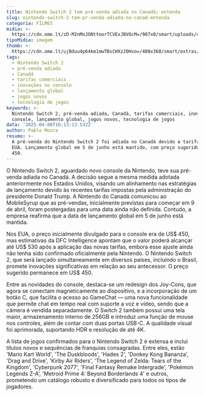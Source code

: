 ```yaml
---
title: Nintendo Switch 2 tem pré-venda adiada no Canadá; entenda
slug: nintendo-switch-2-tem-pr-venda-adiada-no-canad-entenda
categoria: FILMES
midia: >-
  https://cdn.ome.lt/zD-M2nMoJONtteorTCVExJBVOcM=/987x0/smart/uploads/conteudo/fotos/OMELETE_CAPA_-_2025-04-08T130124.550.png
tipoMidia: imagem
thumb: >-
  https://cdn.ome.lt/ujBduu4p64km1mwTBsCHXzJOHvo=/480x360/smart/extras/conteudos/omelete_THUMB_-_2025-04-08T130107.932.png
tags:
  - Nintendo Switch 2
  - pré-venda adiada
  - Canadá
  - tarifas comerciais
  - inovações no console
  - lançamento global
  - jogos novos
  - tecnologia de jogos
keywords: >-
  Nintendo Switch 2, pré-venda adiada, Canadá, tarifas comerciais, inovações no
  console, lançamento global, jogos novos, tecnologia de jogos
data: '2025-04-08T16:13:13.532Z'
author: Pablo Moura
resumo: >-
  A pré-venda do Nintendo Switch 2 foi adiada no Canadá devido a tarifas dos
  EUA. Lançamento global em 5 de junho está mantido, com preço sugerido de US$
  450.
---
```


O Nintendo Switch 2, aguardado novo console da Nintendo, teve sua pré-venda adiada no Canadá. A decisão segue a mesma medida adotada anteriormente nos Estados Unidos, visando um alinhamento nas estratégias de lançamento devido às recentes tarifas impostas pela administração do presidente Donald Trump. A Nintendo do Canadá comunicou ao MobileSyrup que as pré-vendas, inicialmente previstas para começar em 9 de abril, foram postergadas para uma data ainda não definida. Contudo, a empresa reafirma que a data de lançamento global em 5 de junho está mantida.

Nos EUA, o preço inicialmente divulgado para o console era de US$ 450, mas estimativas da DFC Intelligence apontam que o valor poderá alcançar até US$ 530 após a aplicação das novas tarifas, embora esse ajuste ainda não tenha sido confirmado oficialmente pela Nintendo. O Nintendo Switch 2, que será lançado simultaneamente em diversos países, incluindo o Brasil, promete inovações significativas em relação ao seu antecessor. O preço sugerido permanece em US$ 450.

Entre as novidades do console, destaca-se um redesign dos Joy-Cons, que agora se conectam magneticamente ao dispositivo, e a incorporação de um botão C, que facilita o acesso ao GameChat — uma nova funcionalidade que permite chat em tempo real com suporte a voz e vídeo, sendo que a câmera é vendida separadamente. O Switch 2 também possui uma tela maior, armazenamento interno de 256GB e introduz uma função de mouse nos controles, além de contar com duas portas USB-C. A qualidade visual foi aprimorada, suportando HDR e resolução de até 4K.

A lista de jogos confirmados para o Nintendo Switch 2 é extensa e inclui títulos novos e sequências de franquias consagradas. Entre eles, estão 'Mario Kart World', 'The Duskbloods', 'Hades 2', 'Donkey Kong Bananza', 'Drag and Drive', 'Kirby Air Riders', 'The Legend of Zelda: Tears of the Kingdom', 'Cyberpunk 2077', 'Final Fantasy Remake Intergrade', 'Pokémon Legends Z-A', 'Metroid Prime 4: Beyond Borderlands 4' e outros, prometendo um catálogo robusto e diversificado para todos os tipos de jogadores.
